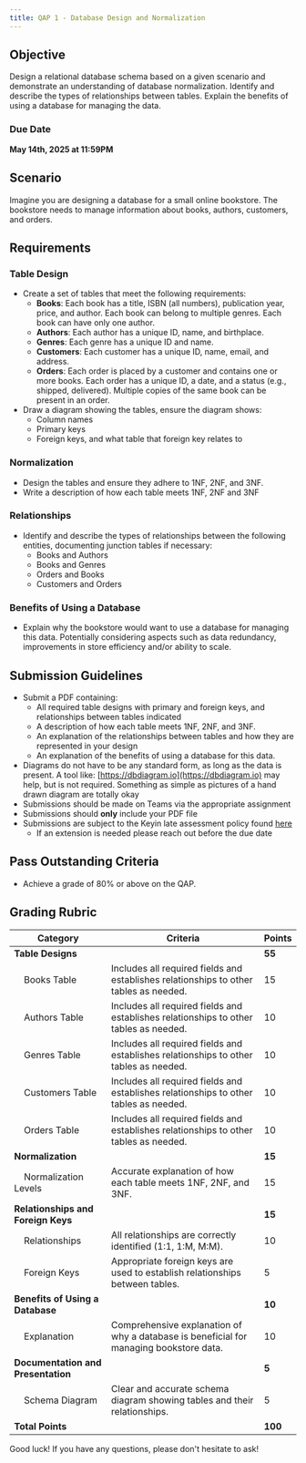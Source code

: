 ```yaml
---
title: QAP 1 - Database Design and Normalization
---
```


## Objective
Design a relational database schema based on a given scenario and demonstrate an understanding of database normalization. Identify and describe the types of relationships between tables. Explain the benefits of using a database for managing the data.

### Due Date
**May 14th, 2025 at 11:59PM**

## Scenario
Imagine you are designing a database for a small online bookstore. The bookstore needs to manage information about books, authors, customers, and orders.

## Requirements
### Table Design
- Create a set of tables that meet the following requirements:
  - **Books**: Each book has a title, ISBN (all numbers), publication year, price, and author. Each book can belong to multiple genres. Each book can have only one author.
  - **Authors**: Each author has a unique ID, name, and birthplace.
  - **Genres**: Each genre has a unique ID and name.
  - **Customers**: Each customer has a unique ID, name, email, and address.
  - **Orders**: Each order is placed by a customer and contains one or more books. Each order has a unique ID, a date, and a status (e.g., shipped, delivered). Multiple copies of the same book can be present in an order.
- Draw a diagram showing the tables, ensure the diagram shows:
  - Column names
  - Primary keys
  - Foreign keys, and what table that foreign key relates to

### Normalization
- Design the tables and ensure they adhere to 1NF, 2NF, and 3NF.
- Write a description of how each table meets 1NF, 2NF and 3NF

### Relationships
- Identify and describe the types of relationships between the following entities, documenting junction tables if necessary:
  - Books and Authors
  - Books and Genres
  - Orders and Books
  - Customers and Orders

### Benefits of Using a Database
- Explain why the bookstore would want to use a database for managing this data. Potentially considering aspects such as data redundancy, improvements in store efficiency and/or ability to scale.

## Submission Guidelines
- Submit a PDF containing:
  - All required table designs with primary and foreign keys, and relationships between tables indicated
  - A description of how each table meets 1NF, 2NF, and 3NF.
  - An explanation of the relationships between tables and how they are represented in your design
  - An explanation of the benefits of using a database for this data.
- Diagrams do not have to be any standard form, as long as the data is present.  A tool like: [https://dbdiagram.io](https://dbdiagram.io) may help, but is not required. Something as simple as pictures of a hand drawn diagram are totally okay
- Submissions should be made on Teams via the appropriate assignment
- Submissions should **only** include your PDF file
- Submissions are subject to the Keyin late assessment policy found [here](https://keyincollege289.sharepoint.com/:b:/s/FullstackJavascript-SD13May.2025-Aug.2025/EQsdYpI0N1RPsETRsktEqmkBTDvs1QzdvJT5cmDCQoSHWw?e=ZT4ph9)
  - If an extension is needed please reach out before the due date

## Pass Outstanding Criteria
- Achieve a grade of 80% or above on the QAP.

## Grading Rubric

| Category                                    | Criteria                                                                                                  | Points  |
|---------------------------------------------|----------------------------------------------------------------------------------------------------------|---------|
| **Table Designs**                           |                                                                                                          | **55**  |
| &nbsp;&nbsp;&nbsp;&nbsp;Books Table         | Includes all required fields and establishes relationships to other tables as needed.                      | 15      |
| &nbsp;&nbsp;&nbsp;&nbsp;Authors Table       | Includes all required fields and establishes relationships to other tables as needed.                      | 10      |
| &nbsp;&nbsp;&nbsp;&nbsp;Genres Table        | Includes all required fields and establishes relationships to other tables as needed.                      | 10      |
| &nbsp;&nbsp;&nbsp;&nbsp;Customers Table     | Includes all required fields and establishes relationships to other tables as needed.                      | 10      |
| &nbsp;&nbsp;&nbsp;&nbsp;Orders Table        | Includes all required fields and establishes relationships to other tables as needed.                      | 10      |
| **Normalization**                           |                                                                                                          | **15**  |
| &nbsp;&nbsp;&nbsp;&nbsp;Normalization Levels| Accurate explanation of how each table meets 1NF, 2NF, and 3NF.                                           | 15      |
| **Relationships and Foreign Keys**          |                                                                                                          | **15**  |
| &nbsp;&nbsp;&nbsp;&nbsp;Relationships       | All relationships are correctly identified (1:1, 1:M, M:M).                                               | 10      |
| &nbsp;&nbsp;&nbsp;&nbsp;Foreign Keys        | Appropriate foreign keys are used to establish relationships between tables.                               | 5       |
| **Benefits of Using a Database**            |                                                                                                          | **10**  |
| &nbsp;&nbsp;&nbsp;&nbsp;Explanation         | Comprehensive explanation of why a database is beneficial for managing bookstore data.                     | 10      |
| **Documentation and Presentation**          |                                                                                                          | **5**   |
| &nbsp;&nbsp;&nbsp;&nbsp;Schema Diagram       | Clear and accurate schema diagram showing tables and their relationships.                                  | 5       |
| **Total Points**                            |                                                                                                          | **100** |

Good luck! If you have any questions, please don't hesitate to ask!